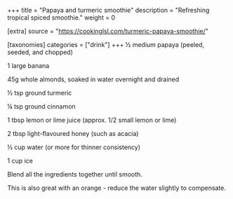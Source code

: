 +++
title = "Papaya and turmeric smoothie"
description = "Refreshing tropical spiced smoothie."
weight = 0

[extra]
source = "https://cookinglsl.com/turmeric-papaya-smoothie/"

[taxonomies]
categories = ["drink"]
+++
½ medium papaya (peeled, seeded, and chopped)

1 large banana

45g whole almonds, soaked in water overnight and drained

½ tsp ground turmeric

¼ tsp ground cinnamon

1 tbsp lemon or lime juice (approx. 1/2 small lemon or lime)

2 tbsp light-flavoured honey (such as acacia)

½ cup water (or more for thinner consistency)

1 cup ice
<!-- sep -->
Blend all the ingredients together until smooth.
<!-- sep -->
This is also great with an orange - reduce the water slightly to compensate.
